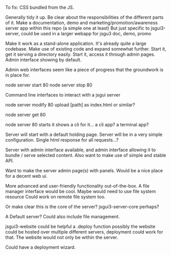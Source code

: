 To fix:
CSS bundled from the JS.

Generally tidy it up.
Be clear about the responsibilities of the different parts of it.
Make a documentation, demo and marketing/promotion/awareness server app within this repo (a simple one at least)
  But just specific to jsgui3-server, could be used in a larger webapp for jsgu3 doc, demo, promo



Make it work as a stand-alone application.
  It's already quite a large codebase. Make use of existing code and expand somewhat further.
Start it, get it serving a directory easily.
Start it, access it through admin pages.
  Admin interface showing by default.

Admin web interfaces seem like a piece of progress that the groundwork is in place for.

node server start 80
node server stop 80

Command line interfaces to interact with a jsgui server

node server modify 80 upload \[path\] as index.html
  or similar?

node server get 80

node server 80
  starts it
  shows a cli for it...
  a cli app?
  a terminal app?


Server will start with a default holding page.
Server will be in a very simple configuration.
Single html response for all requests...?


Server with admin interface available, and admin interface allowing it to bundle / serve selected content.
Also want to make use of simple and stable API.

Want to make the server admin page(s) with panels.
Would be a nice place for a decent web ui.

More advanced and user-friendly functionality out-of-the-box.
A file manager interface would be cool.
Maybe would need to use file system resource
Could work on remote file system too.

Or make clear this is the core of the server?
jsgui3-server-core perhaps?

A Default server? Could also include file management.


jsgui3-website could be helpful
a .deploy function
possibly the website could be hosted over multiple different servers, deployment could work for that.
The website would not only be within the server.

Could have a deployment wizard.












